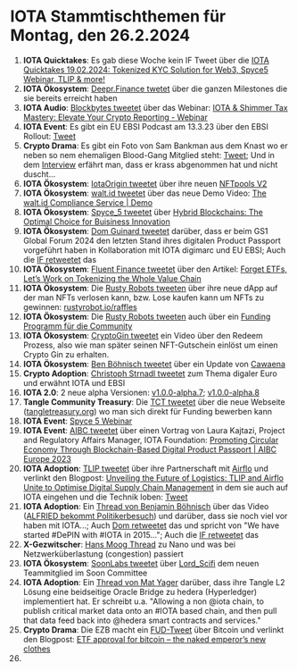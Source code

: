 # IOTA Stammtischthemen für Montag, den 26.2.2024

1. **IOTA Quicktakes**: Es gab diese Woche kein IF Tweet über die [IOTA Quicktakes 19.02.2024: Tokenized KYC Solution for Web3, Spyce5 Webinar, TLIP & more!](https://www.youtube.com/watch?v=TvAIRRjJ50w)
2. **IOTA Ökosystem**: [Deepr.Finance twetet](https://x.com/DeeprFinance/status/1759597621436424203?s=20) über die ganzen Milestones die sie bereits erreicht haben
3. **IOTA Audio**: [Blockbytes tweetet](https://x.com/blockpit_io/status/1759673105826353286?s=20) über das Webinar: [IOTA & Shimmer Tax Mastery: Elevate Your Crypto Reporting - Webinar](https://www.youtube.com/watch?v=NDn10zUvllQ&t=1s)
4. **IOTA Event**: Es gibt ein EU EBSI Podcast am 13.3.23 über den EBSI Rollout: [Tweet](https://x.com/validvent/status/1759863829373047240?s=20)
5. **Crypto Drama**: Es gibt ein Foto von Sam Bankman aus dem Knast wo er neben so nem ehemaligen Blood-Gang Mitglied steht: [Tweet](https://x.com/TiffanyFong_/status/1759766268385935564?s=20); Und in dem [Interview](https://x.com/TiffanyFong_/status/1759771479645020571?s=20) erfährt man, dass er krass abgenommen hat und nicht duscht...
6. **IOTA Ökosystem**: [IotaOrigin tweetet](https://x.com/origin_iota/status/1759902013695906200?s=20) über ihre neuen [NFTpools V2](https://www.snippool.xyz/Collections)
7. **IOTA Ökosystem**: [walt.id tweetet](https://x.com/walt_id/status/1759894598065811767?s=20) über das neue Demo Video: [The walt.id Compliance Service | Demo](https://www.youtube.com/watch?v=NU-NeR0Tymg)
8. **IOTA Ökosystem**: [Spyce_5 tweetet](https://x.com/SPYCE_5/status/1759903150817911122?s=20) über [Hybrid Blockchains: The Optimal Choice for Buisiness Innovation](https://spyce5.com/appchains/hybrid-blockchains-the-optimal-choice-for-business-innovation/)
9. **IOTA Ökosystem**: [Dom Guinard tweetet](https://x.com/domguinard/status/1759926289245368453?s=20) darüber, dass er beim GS1 Global Forum 2024 den letzten Stand ihres digitalen Product Passport vorgeführt haben in Kollaboration mit IOTA digimarc und EU EBSI; Auch die [IF retweetet](https://x.com/iota/status/1759938317578011054?s=20) das
10. **IOTA Ökosystem**: [Fluent Finance tweetet](https://x.com/Fluentinfra/status/1759925116425879613?s=20) über den Artikel: [Forget ETFs, Let’s Work on Tokenizing the Whole Value Chain](https://www.coindesk.com/business/2024/02/07/forget-etfs-lets-work-on-tokenizing-the-whole-value-chain/?utm_medium=social&utm_campaign=coindesk_main&utm_source=twitter&utm_content=editorial&utm_term=organic)
11. **IOTA Ökosystem**: Die [Rusty Robots tweeten](https://x.com/RustyRobotCC/status/1760033159750852706?s=20) über ihre neue dApp auf der man NFTs verlosen kann, bzw. Lose kaufen kann um NFTs zu gewinnen: [rustyrobot.io/raffles](https://www.rustyrobot.io/raffles)
12. **IOTA Ökosystem**: Die [Rusty Robots tweeten](https://x.com/RustyRobotCC/status/1760249440974115063?s=20) auch über ein [Funding Programm für die Community](https://docs.rustyrobot.io/rust-token/ecosystem-fund/built-by-bots)
13. **IOTA Ökosystem**: [CryptoGin tweetet](https://x.com/Crypto_Gin21/status/1760044377785983301?s=20) ein Video über den Redeem Prozess, also wie man später seinen NFT-Gutschein einlöst um einen Crypto Gin zu erhalten.
14. **IOTA Ökosystem**: [Ben Böhnisch tweetet](https://x.com/BenBoenisch/status/1760063554999185874?s=20) über ein Update von [Cawaena](https://cawaena.com/#/main/home)
15. **Crypto Adoption**: [Christoph Strnadl tweetet](https://x.com/archimate/status/1760072413792874983?s=20) zum Thema digaler Euro und erwähnt IOTA und EBSI
16. **IOTA 2.0**: 2 neue alpha Versionen: [v1.0.0-alpha.7](https://github.com/iotaledger/iota-core/releases/tag/v1.0.0-alpha.7); [v1.0.0-alpha.8](https://github.com/iotaledger/iota-core/releases/tag/v1.0.0-alpha.8)
17. **Tangle Community Treasury**: Die [TCT tweetet](https://x.com/TangleTreasury/status/1760325230797394060?s=20) über die neue Webseite ([tangletreasury.org](https://www.tangletreasury.org/)) wo man sich direkt für Funding bewerben kann
18. **IOTA Event**: [Spyce 5 Webinar](https://x.com/SPYCE_5/status/1757447085677253099?s=20)
19. **IOTA Event**: [AIBC tweetet](https://x.com/AIBC_World/status/1760318460779774181?s=20) über einen Vortrag von Laura Kajtazi, Project and Regulatory Affairs Manager, IOTA Foundation: [Promoting Circular Economy Through Blockchain-Based Digital Product Passport | AIBC Europe 2023](https://www.youtube.com/watch?v=W9VlnjAjvR0)
20. **IOTA Adoption**: [TLIP tweetet](https://x.com/TLIP_io/status/1760338150835032487?s=20) über ihre Partnerschaft mit [Airflo](https://airflo.nl/) und verlinkt den Blogpost: [Unveiling the Future of Logistics: TLIP and Airflo Unite to Optimise Digital Supply Chain Management](https://medium.com/@tlip.io/unveiling-the-future-of-logistics-tlip-and-airflo-unite-to-optimise-digital-supply-chain-b48505982c64) in dem sie auch auf IOTA eingehen und die Technik loben: [Tweet](https://x.com/Vrom14286662/status/1760377818578338245?s=20)
21. **IOTA Adoption**: Ein [Thread von Benjamin Böhnisch](https://x.com/BenBoenisch/status/1760375433009258922?s=20) über das Video ([ALFRIED bekommt Politikerbesuch](https://www.youtube.com/watch?v=K8HJmoG2isA)) und darüber, dass sie noch viel vor haben mit IOTA...; Auch [Dom retweetet](https://x.com/DomSchiener/status/1760543783404360059?s=20) das und spricht von "We have started #DePIN with #IOTA in 2015..."; Auch die [IF retweetet](https://x.com/iota/status/1760558954403229744?s=20) das
22. **X-Gezwitscher**: [Hans Moog Thread](https://x.com/hus_qy/status/1760121636483743949?s=20) zu Nano und was bei Netzwerküberlastung (congestion) passiert
23. **IOTA Ökosystem**: [SoonLabs tweetet](https://x.com/soon_labs/status/1760549053589565563?s=20) über [Lord_Scifi](https://twitter.com/Lord_SciFi) dem neuen Teammitglied im Soon Committee
24. **IOTA Adoption**: Ein [Thread von Mat Yager](https://x.com/Mat_Yarger/status/1760465223805268209?s=20) darüber, dass ihre Tangle L2 Lösung eine beidseitige Oracle Bridge zu hedera (Hyperledger) implementiert hat. Er schreibt u.a. "Allowing a non @iota chain, to publish critical market data onto an #IOTA based chain, and then pull that data feed back into @hedera smart contracts and services."
25. **Crypto Drama**: Die EZB macht ein [FUD-Tweet](https://x.com/ecb/status/1760580254920212640?s=20) über Bitcoin und verlinkt den Blogpost: [ETF approval for bitcoin – the naked emperor’s new clothes](https://www.ecb.europa.eu/press/blog/date/2024/html/ecb.blog20240222~0929f86e23.en.html)
26. 
